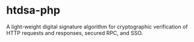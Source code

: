 # htdsa-php
A light-weight digital signature algorithm for cryptographic verification of HTTP requests and responses, secured RPC, and SSO.
